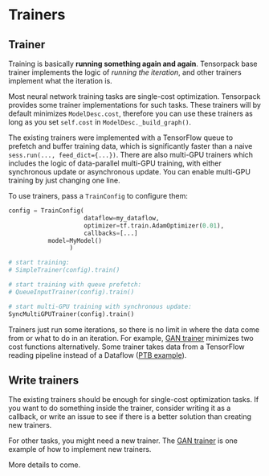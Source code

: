 
# Trainers

## Trainer

Training is basically **running something again and again**.
Tensorpack base trainer implements the logic of *running the iteration*,
and other trainers implement what the iteration is.

Most neural network training tasks are single-cost optimization.
Tensorpack provides some trainer implementations for such tasks.
These trainers will by default minimizes `ModelDesc.cost`,
therefore you can use these trainers as long as you set `self.cost` in `ModelDesc._build_graph()`.

The existing trainers were implemented with a TensorFlow queue to prefetch and buffer
training data, which is significantly faster than
a naive `sess.run(..., feed_dict={...})`.
There are also multi-GPU trainers which includes the logic of data-parallel multi-GPU training,
with either synchronous update or asynchronous update. You can enable multi-GPU training
by just changing one line.

To use trainers, pass a `TrainConfig` to configure them:

````python
config = TrainConfig(
					 dataflow=my_dataflow,
					 optimizer=tf.train.AdamOptimizer(0.01),
					 callbacks=[...]
           model=MyModel()
				 )

# start training:
# SimpleTrainer(config).train()

# start training with queue prefetch:
# QueueInputTrainer(config).train()

# start multi-GPU training with synchronous update:
SyncMultiGPUTrainer(config).train()
````

Trainers just run some iterations, so there is no limit in where the data come from
or what to do in an iteration.
For example, [GAN trainer](../examples/GAN/GAN.py) minimizes
two cost functions alternatively.
Some trainer takes data from a TensorFlow reading pipeline instead of a Dataflow
([PTB example](../examples/PennTreebank)).


## Write trainers

The existing trainers should be enough for single-cost optimization tasks. If you
want to do something inside the trainer, consider writing it as a callback, or
write an issue to see if there is a better solution than creating new trainers.

For other tasks, you might need a new trainer.
The [GAN trainer](../examples/GAN/GAN.py) is one example of how to implement
new trainers.

More details to come.
